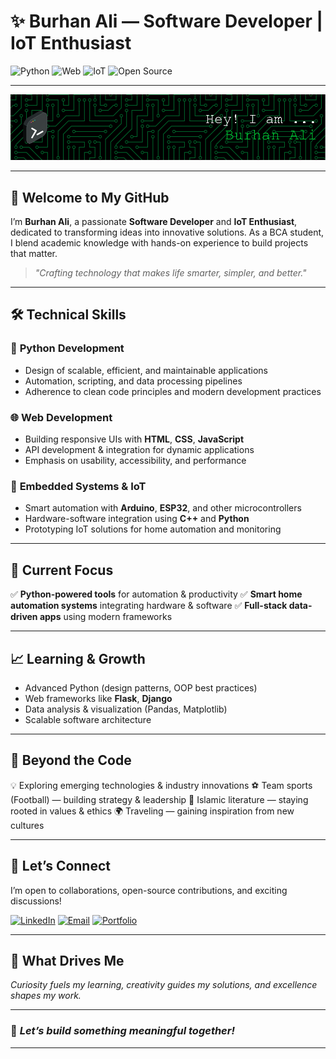 # ✨ **Burhan Ali — Software Developer | IoT Enthusiast**

![Python](https://img.shields.io/badge/Language-Python-blue)
![Web](https://img.shields.io/badge/Developer-Web-orange)
![IoT](https://img.shields.io/badge/Focus-IoT-green)
![Open Source](https://img.shields.io/badge/Open--Source-Contributor-purple)

---

<p align="center">
  <img src="https://github.com/Burhanali2211/Burhanali2211/blob/1de614cdc087c708f4658deca5534e779a2c5e11/github-header-image.png" alt="Burhan Ali Banner"/>
</p>

---

## 👋 **Welcome to My GitHub**

I’m **Burhan Ali**, a passionate **Software Developer** and **IoT Enthusiast**, dedicated to transforming ideas into innovative solutions. As a BCA student, I blend academic knowledge with hands-on experience to build projects that matter.

> *"Crafting technology that makes life smarter, simpler, and better."*

---

## 🛠 **Technical Skills**

### 🚀 **Python Development**

* Design of scalable, efficient, and maintainable applications
* Automation, scripting, and data processing pipelines
* Adherence to clean code principles and modern development practices

### 🌐 **Web Development**

* Building responsive UIs with **HTML**, **CSS**, **JavaScript**
* API development & integration for dynamic applications
* Emphasis on usability, accessibility, and performance

### 🔌 **Embedded Systems & IoT**

* Smart automation with **Arduino**, **ESP32**, and other microcontrollers
* Hardware-software integration using **C++** and **Python**
* Prototyping IoT solutions for home automation and monitoring

---

## 🚀 **Current Focus**

✅ **Python-powered tools** for automation & productivity
✅ **Smart home automation systems** integrating hardware & software
✅ **Full-stack data-driven apps** using modern frameworks

---

## 📈 **Learning & Growth**

* Advanced Python (design patterns, OOP best practices)
* Web frameworks like **Flask**, **Django**
* Data analysis & visualization (Pandas, Matplotlib)
* Scalable software architecture

---

## 🌟 **Beyond the Code**

💡 Exploring emerging technologies & industry innovations
⚽ Team sports (Football) — building strategy & leadership
📖 Islamic literature — staying rooted in values & ethics
🌍 Traveling — gaining inspiration from new cultures

---

## 🤝 **Let’s Connect**

I’m open to collaborations, open-source contributions, and exciting discussions!

[![LinkedIn](https://img.shields.io/badge/LinkedIn-Connect-blue)](https://linkedin.com/in/yourprofile)
[![Email](https://img.shields.io/badge/Email-gamingcristy19@gmail.com-red)](mailto:gamingcristy19@gmail.com)
[![Portfolio](https://img.shields.io/badge/Portfolio-Visit-green)](https://dmdset.netlify.app)

---

## 💬 **What Drives Me**

*Curiosity fuels my learning, creativity guides my solutions, and excellence shapes my work.*

---

### 🌱 *Let’s build something meaningful together!*

---
